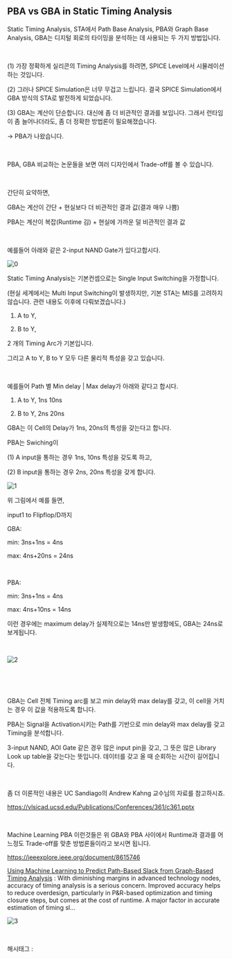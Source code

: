 ## PBA vs GBA in Static Timing Analysis

Static Timing Analysis, STA에서 Path Base Analysis, PBA와 Graph Base Analysis, GBA는 디지털 회로의 타이밍을 분석하는 데 사용되는 두 가지 방법입니다.

​

(1) 가장 정확하게 실리콘의 Timing Analysis를 하려면, SPICE Level에서 시뮬레이션 하는 것입니다.

(2) 그러나 SPICE Simulation은 너무 무겁고 느립니다. 결국 SPICE Simulation에서 GBA 방식의 STA로 발전하게 되었습니다.

(3) GBA는 계산이 단순합니다. 대신에 좀 더 비관적인 결과를 보입니다. 그래서 런타임이 좀 늘어나더라도, 좀 더 정확한 방법론이 필요해졌습니다.

-> PBA가 나왔습니다.

​

PBA, GBA 비교하는 논문들을 보면 여러 디자인에서 Trade-off를 볼 수 있습니다.

​

간단히 요약하면,

GBA는 계산이 간단 + 현실보다 더 비관적인 결과 값(결과 매우 나쁨)

PBA는  계산이 복잡(Runtime 김) + 현실에 가까운 덜 비관적인 결과 값

​

예를들어 아래와 같은 2-input NAND Gate가 있다고합시다.

![0](/asset/img/223553552486/0.png)

Static Timing Analysis는 기본컨셉으로는 Single Input Switching을 가정합니다.

(현실 세계에서는 Multi Input Switching이 발생하지만, 기본 STA는 MIS를 고려하지 않습니다. 관련 내용도 이후에 다뤄보겠습니다.)

1. A to Y,

2. B to Y,

2 개의 Timing Arc가 기본입니다.

그리고 A to Y, B to Y 모두 다른 물리적 특성을 갖고 있습니다.

​

예를들어 Path 별 Min delay | Max delay가 아래와 같다고 합시다.

1. A to Y, 1ns 10ns

2. B to Y, 2ns 20ns

GBA는 이 Cell의 Delay가 1ns, 20ns의 특성을 갖는다고 합니다.

PBA는 Swiching이

(1) A input을 통하는 경우 1ns, 10ns 특성을 갖도록 하고,

(2) B input을 통하는 경우 2ns, 20ns 특성을 갖게 합니다.

![1](/asset/img/223553552486/1.png)

위 그림에서 예를 들면,

input1 to Flipflop/D까지

GBA:

min: 3ns+1ns = 4ns

max: 4ns+20ns = 24ns

​

PBA:

min: 3ns+1ns = 4ns

max: 4ns+10ns = 14ns

이런 경우에는 maximum delay가 실제적으로는 14ns만 발생함에도, GBA는 24ns로 보게됩니다.

​

![2](/asset/img/223553552486/2.png)

​

​

GBA는 Cell 전체 Timing arc를 보고 min delay와 max delay를 갖고, 이 cell을 거치는 경우 이 값을 적용하도록 합니다.

PBA는 Signal을 Activation시키는 Path를 기반으로 min delay와 max delay를 갖고 Timing을 분석합니다.

3-input NAND, AOI Gate 같은 경우 많은 input pin을 갖고, 그 뜻은 많은 Library Look up table을 갖는다는 뜻입니다. 데이터를 갖고 올 때 순회하는 시간이 길어집니다.

​

좀 더 이론적인 내용은 UC Sandiago의 Andrew Kahng 교수님의 자료를 참고하시죠.

https://vlsicad.ucsd.edu/Publications/Conferences/361/c361.pptx

​

Machine Learning PBA 이런것들은 위 GBA와 PBA 사이에서 Runtime과 결과를 어느정도 Trade-off를 맞춘 방법론들이라고 보시면 됩니다.

https://ieeexplore.ieee.org/document/8615746

[Using Machine Learning to Predict Path-Based Slack from Graph-Based Timing Analysis](https://ieeexplore.ieee.org/document/8615746) : With diminishing margins in advanced technology nodes, accuracy of timing analysis is a serious concern. Improved accuracy helps to reduce overdesign, particularly in P&R-based optimization and timing closure steps, but comes at the cost of runtime. A major factor in accurate estimation of timing sl...

![3](/asset/img/223553552486/3.png)

​

 해시태그 : 